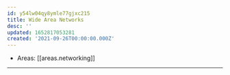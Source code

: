 ```yaml
---
id: y54lw04qy8ymle77gjxc215
title: Wide Area Networks
desc: ''
updated: 1652817053281
created: '2021-09-26T00:00:00.000Z'
---
```


- Areas: [[areas.networking]]

---
